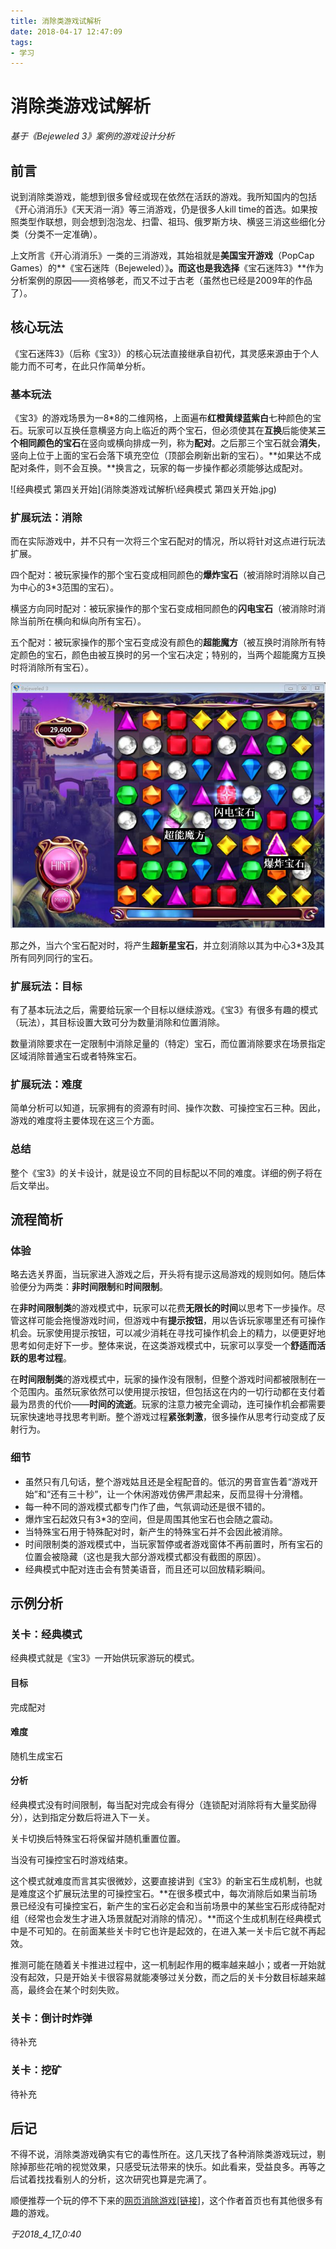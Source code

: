 ```yaml
---
title: 消除类游戏试解析
date: 2018-04-17 12:47:09
tags:
- 学习
---
```


# 消除类游戏试解析

*基于《Bejeweled 3》案例的游戏设计分析*

## 前言

说到消除类游戏，能想到很多曾经或现在依然在活跃的游戏。我所知国内的包括《开心消消乐》《天天消一消》等三消游戏，仍是很多人kill time的首选。如果按照类型作联想，则会想到泡泡龙、扫雷、祖玛、俄罗斯方块、横竖三消这些细化分类（分类不一定准确）。

上文所言《开心消消乐》一类的三消游戏，其始祖就是**美国宝开游戏**（PopCap Games）的**《宝石迷阵（Bejeweled）》**。而这也是我选择**《宝石迷阵3》**作为分析案例的原因——资格够老，而又不过于古老（虽然也已经是2009年的作品了）。

## 核心玩法

《宝石迷阵3》（后称《宝3》）的核心玩法直接继承自初代，其灵感来源由于个人能力而不可考，在此只作简单分析。

### 基本玩法

《宝3》的游戏场景为一8*8的二维网格，上面遍布**红橙黄绿蓝紫白**七种颜色的宝石。玩家可以互换任意横竖方向上临近的两个宝石，但必须使其在**互换**后能使某**三个相同颜色的宝石**在竖向或横向排成一列，称为**配对**。之后那三个宝石就会**消失**，竖向上位于上面的宝石会落下填充空位（顶部会刷新出新的宝石）。**如果达不成配对条件，则不会互换。**换言之，玩家的每一步操作都必须能够达成配对。

![经典模式 第四关开始](消除类游戏试解析\经典模式 第四关开始.jpg)

### 扩展玩法：消除

而在实际游戏中，并不只有一次将三个宝石配对的情况，所以将针对这点进行玩法扩展。

四个配对：被玩家操作的那个宝石变成相同颜色的**爆炸宝石**（被消除时消除以自己为中心的3*3范围的宝石）。

横竖方向同时配对：被玩家操作的那个宝石变成相同颜色的**闪电宝石**（被消除时消除当前所在横向和纵向所有宝石）。

五个配对：被玩家操作的那个宝石变成没有颜色的**超能魔方**（被互换时消除所有特定颜色的宝石，颜色由被互换时的另一个宝石决定；特别的，当两个超能魔方互换时将消除所有宝石）。

![各类特殊宝石](消除类游戏试解析\宝石介绍.png)

那之外，当六个宝石配对时，将产生**超新星宝石**，并立刻消除以其为中心3*3及其所有同列同行的宝石。

### 扩展玩法：目标

有了基本玩法之后，需要给玩家一个目标以继续游戏。《宝3》有很多有趣的模式（玩法），其目标设置大致可分为数量消除和位置消除。

数量消除要求在一定限制中消除足量的（特定）宝石，而位置消除要求在场景指定区域消除普通宝石或者特殊宝石。

### 扩展玩法：难度

简单分析可以知道，玩家拥有的资源有时间、操作次数、可操控宝石三种。因此，游戏的难度将主要体现在这三个方面。

### 总结

整个《宝3》的关卡设计，就是设立不同的目标配以不同的难度。详细的例子将在后文举出。

## 流程简析

### 体验

略去选关界面，当玩家进入游戏之后，开头将有提示这局游戏的规则如何。随后体验便分为两类：**非时间限制**和**时间限制**。

在**非时间限制类**的游戏模式中，玩家可以花费**无限长的时间**以思考下一步操作。尽管这样可能会拖慢游戏时间，但游戏中有**提示按钮**，用以告诉玩家哪里还有可操作机会。玩家使用提示按钮，可以减少消耗在寻找可操作机会上的精力，以便更好地思考如何走好下一步。整体来说，在这类游戏模式中，玩家可以享受一个**舒适而活跃的思考过程**。

在**时间限制类**的游戏模式中，玩家的操作没有限制，但整个游戏时间都被限制在一个范围内。虽然玩家依然可以使用提示按钮，但包括这在内的一切行动都在支付着最为昂贵的代价——**时间的流逝**。玩家的注意力被完全调动，连可操作机会都需要玩家快速地寻找思考判断。整个游戏过程**紧张刺激**，很多操作从思考行动变成了反射行为。

### 细节

- 虽然只有几句话，整个游戏姑且还是全程配音的。低沉的男音宣告着“游戏开始”和“还有三十秒”，让一个休闲游戏仿佛严肃起来，反而显得十分滑稽。
- 每一种不同的游戏模式都专门作了曲，气氛调动还是很不错的。
- 爆炸宝石起效只有3*3的空间，但是周围其他宝石也会随之震动。
- 当特殊宝石用于特殊配对时，新产生的特殊宝石并不会因此被消除。
- 时间限制类的游戏模式中，当玩家暂停或者游戏窗体不再前置时，所有宝石的位置会被隐藏（这也是我大部分游戏模式都没有截图的原因）。
- 经典模式中配对连击会有赞美语音，而且还可以回放精彩瞬间。

## 示例分析

### 关卡：经典模式

经典模式就是《宝3》一开始供玩家游玩的模式。

#### 目标

完成配对

#### 难度

随机生成宝石

#### 分析

经典模式没有时间限制，每当配对完成会有得分（连锁配对消除将有大量奖励得分），达到指定分数后将进入下一关。

关卡切换后特殊宝石将保留并随机重置位置。

当没有可操控宝石时游戏结束。

这个模式就难度而言其实很微妙，这要直接讲到《宝3》的新宝石生成机制，也就是难度这个扩展玩法里的可操控宝石。**在很多模式中，每次消除后如果当前场景已经没有可操控宝石，新产生的宝石必定会和当前场景中的某些宝石形成待配对组（经常也会发生才进入场景就配对消除的情况）。**而这个生成机制在经典模式中是不可知的。在前面某些关卡时它也许是起效的，在进入某一关卡后它就不再起效。

推测可能在随着关卡推进过程中，这一机制起作用的概率越来越小；或者一开始就没有起效，只是开始关卡很容易就能凑够过关分数，而之后的关卡分数目标越来越高，最终会在某个时刻失败。

### 关卡：倒计时炸弹

待补充

### 关卡：挖矿

待补充

## 后记

不得不说，消除类游戏确实有它的毒性所在。这几天找了各种消除类游戏玩过，剔除掉那些花哨的视觉效果，只感受玩法带来的快乐。如此看来，受益良多。再等之后试着找找看别人的分析，这次研究也算是完满了。

顺便推荐一个玩的停不下来的[网页消除游戏[链接]](http://www.gamesaien.com/game/color_tiles/)，这个作者首页也有其他很多有趣的游戏。

*于2018_4_17_0:40*

